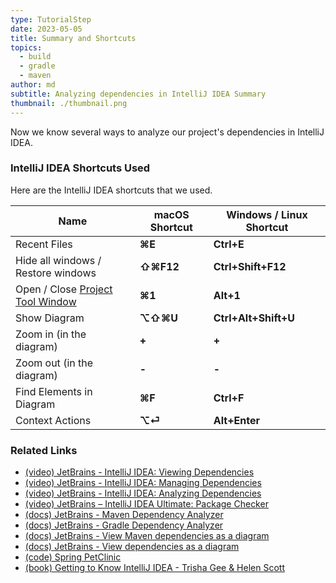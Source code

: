 ```yaml
---
type: TutorialStep
date: 2023-05-05
title: Summary and Shortcuts
topics:
  - build
  - gradle
  - maven
author: md
subtitle: Analyzing dependencies in IntelliJ IDEA Summary
thumbnail: ./thumbnail.png
---
```


Now we know several ways to analyze our project's dependencies in IntelliJ IDEA.

### IntelliJ IDEA Shortcuts Used

Here are the IntelliJ IDEA shortcuts that we used.

| Name                                                                                             | macOS Shortcut | Windows / Linux Shortcut |
|--------------------------------------------------------------------------------------------------|----------------|--------------------------|
| Recent Files                                                                                     | **⌘E**         | **Ctrl+E**               |
| Hide all windows / Restore windows                                                               | **⇧⌘F12**      | **Ctrl+Shift+F12**       |
| Open / Close [Project Tool Window](https://www.jetbrains.com/help/idea/project-tool-window.html) | **⌘1**         | **Alt+1**                |
| Show Diagram                                                                                     | **⌥⇧⌘U**       | **Ctrl+Alt+Shift+U**     |
| Zoom in (in the diagram)                                                                         | **+**          | **+**                    |
| Zoom out (in the diagram)                                                                        | **-**          | **-**                    |
| Find Elements in Diagram                                                                         | **⌘F**         | **Ctrl+F**               |
| Context Actions                                                                                  | **⌥⏎**         | **Alt+Enter**            |

### Related Links

- [(video) JetBrains - IntelliJ IDEA: Viewing Dependencies](https://www.youtube.com/watch?v=1wnsc8hYM4c)
- [(video) JetBrains - IntelliJ IDEA: Managing Dependencies](https://www.youtube.com/watch?v=nqb9yAecM9Y)
- [(video) JetBrains - IntelliJ IDEA: Analyzing Dependencies](https://www.youtube.com/watch?v=La3Cp-O05eQ)
- [(video) JetBrains – IntelliJ IDEA Ultimate: Package Checker](https://www.youtube.com/watch?v=RWtN4WNQsX4)
- [(docs) JetBrains - Maven Dependency Analyzer](https://www.jetbrains.com/help/idea/work-with-maven-dependencies.html#dependency_analyzer)
- [(docs) JetBrains - Gradle Dependency Analyzer](https://www.jetbrains.com/help/idea/work-with-gradle-dependency-diagram.html#dependency_analyzer)
- [(docs) JetBrains - View Maven dependencies as a diagram](https://www.jetbrains.com/help/idea/work-with-maven-dependencies.html#maven_dependency_diagram)
- [(docs) JetBrains - View dependencies as a diagram](https://www.jetbrains.com/help/idea/work-with-gradle-dependency-diagram.html#gradle_diagram)
- [(code) Spring PetClinic](https://github.com/spring-projects/spring-petclinic)
- [(book) Getting to Know IntelliJ IDEA - Trisha Gee & Helen Scott](https://leanpub.com/gettingtoknowIntelliJIDEA)
